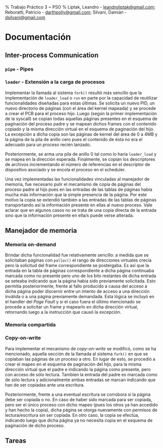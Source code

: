 % Trabajo Práctico 3 ~ PSO
% Liptak, Leandro - leandroliptak@gmail.com; Reboratti, Patricio - darthpolly@gmail.com; Silvani, Damián - dsilvani@gmail.com

Documentación
=============

Inter-process Communication
---------------------------

### `pipe` - Pipes

### `loader` - Extensión a la carga de procesos

Implementar la llamada al sistema `fork()` resultó más sencillo que la implementación de `loader_load` o `run` en parte por la capacidad de reutilizar funcionalidades diseñadas para estas últimas. Se solicita un nuevo PID, un nuevo directorio de páginas (con el área del kernel mapeada) y se procede a crear el PCB para el proceso hijo. Luego (según la primer implementación de la syscall) se copian todas aquellas páginas presentes en el esquema de paginación del proceso padre y se mapean dichos frames con el contenido copiado y la misma dirección virtual en el esquema de paginación del hijo. La excepción a dicha copia son las páginas de kernel del área de 0 a 4MB y la página de la pila de anillo cero pues el contenido de ésta no era el adecuado para un proceso recién lanzado.

Posteriormente, se arma una pila de anillo 0 tal como lo haría `loader_load` y se mapea en la dirección esperada. Finalmente, se copian los descriptores de archivos incrementando el número de referencias en el descriptor de dispositivo asociado y se encola el proceso en el scheduler.

Una vez implementadas las funcionalidades vinculadas al manejador de memoria, fue necesario pulir el mecanismo de copia de páginas del proceso padre al hijo pues en las entradas de las tablas de páginas había mucha más información que la simple presencia de la página. Por este motivo la copia se extendió también a las entradas de las tablas de páginas transportando así la información presente en ellas al nuevo proceso. Vale aclarar que en algunos casos no se trata de una copia directa de la entrada sino que la información presente en ella/s puede verse alterada.

Manejador de memoria
--------------------

### Memoria on-demand

Brindar dicha funcionalidad fue relativamente sencillo: a medida que se solicitaban páginas con `palloc()` el rango de direcciones virtuales crecía pero la solicitud del frame correspondiente se postergaba. Es así que la entrada en la tabla de páginas correspondiente a dicha página continuaba marcada como no presente pero uno de los bits restantes de dicha entrada se seteaba indicando que la página había sido previamente solicitada.
Esto permitía posteriormente, frente al fallo producido a causa del acceso a dicha página poder discernir entre un intento de acceso a una dirección inválida o a una página previamente demandada. Esta lógica se incluyó en el handler del _Page Fault_ y si el caso fuera el último mencionado se procede a solicitar un frame y mapearlo en dicha dirección virtual, retornando luego a la instrucción que causó la excepción.

### Memoria compartida

### Copy-on-write

Para implementar el mecanismo de _copy-on-write_ se modificó, como se ha mencionado, aquella sección de la llamada al sistema `fork()` en que se copiaban las páginas de un proceso a otro. En lugar de esto, se procedió a crear el mapeo en el esquema de paginación del hijo, para la misma dirección virtual que el padre e indicando la página como presente, pero con acceso de sólo lectura. Tambíen la entrada del padre es marcada como de sólo lectura y adicionalmente ambas entradas se marcan indicando que han de ser copiadas ante una escritura.

Posteriormente, frente a una eventual escritura se corrobora si la página debe ser copiada o no. En caso de haber sido marcada para ser copiada, pero ser el único proceso con dicho mapeo (pues los otros ya han accedido y han hecho la copia), dicha página se otorga nuevamente con permisos de lectura/escritura sin ser copiada. En otro caso, la copia se efectúa, indicando luego que dicha página ya no necesita copia en el esquema de paginación de dicho proceso.

Tareas
------
